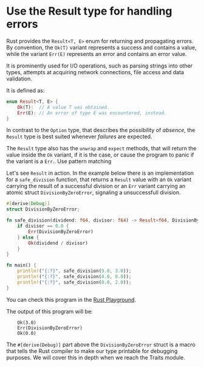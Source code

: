 # Use the Result type for handling errors

Rust provides the `Result<T, E>` enum for returning and propagating errors. By convention, the
`Ok(T)` variant represents a success and contains a value, while the variant `Err(E)` represents an
error and contains an error value.

It is prominently used for I/O operations, such as parsing strings into other types, attempts at acquiring network connections, file access and data validation.

It is defined as:

```rust
enum Result<T, E> {
    Ok(T):  // A value T was obtained.
    Err(E): // An error of type E was encountered, instead.
}
```

In contrast to the `Option` type, that describes the possibility of *absence*, the `Result` type is
best suited whenever *failures* are expected.

The `Result` type also has the `unwrap` and `expect` methods, that will return the value inside the
`Ok` variant, if it is the case, or cause the program to panic if the variant is a `Err`.. Use
pattern matching

Let's see `Result` in action. In the example below there is an implementation for a `safe_division`
function, that returns a `Result` value with an `Ok` variant carrying the result of a successful
division or an `Err` variant carrying an atomic struct `DivisionByZeroError`, signaling a
unsuccessfull division.

```rust
#[derive(Debug)]
struct DivisionByZeroError;

fn safe_division(dividend: f64, divisor: f64) -> Result<f64, DivisionByZeroError> {
    if divisor == 0.0 {
        Err(DivisionByZeroError)
    } else {
        Ok(dividend / divisor)
    }
}

fn main() {
    println!("{:?}", safe_division(9.0, 3.0));
    println!("{:?}", safe_division(4.0, 0.0));
    println!("{:?}", safe_division(0.0, 2.0));
}
```

You can check this program in the
[Rust Playground](https://play.rust-lang.org/?version=stable&mode=debug&edition=2018&gist=4aca69ce1eb3e647997a38b6c92ace04).

The output of this program will be:

```output
    Ok(3.0)
    Err(DivisionByZeroError)
    Ok(0.0)
```

The `#[derive(Debug)]` part above the `DivisionByZeroError` struct is a macro that tells the Rust
compiler to make our type printable for debugging purposes. We will cover this in depth when we
reach the Traits module.
